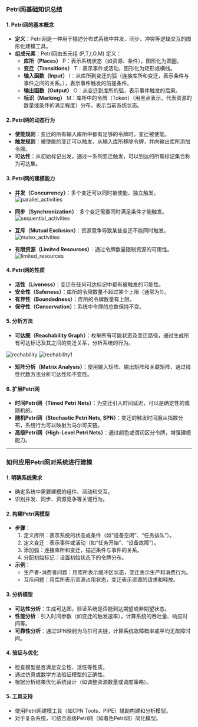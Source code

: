 ### Petri网基础知识总结

#### 1. **Petri网的基本概念**
- **定义**：Petri网是一种用于描述分布式系统中并发、同步、冲突等逻辑交互的图形化建模工具。
- **组成元素**：Petri网由五元组 (P,T,I,O,M) 定义：
  - **库所（Places）** P：表示系统状态（如资源、条件），图形化为圆圈。
  - **变迁（Transitions）** T：表示事件或活动，图形化为矩形或横线。
  - **输入函数（Input）** I：从库所到变迁的弧（连接库所和变迁，表示条件与事件之间的关系。），表示事件触发的前提条件。
  - **输出函数（Output）** O：从变迁到库所的弧，表示事件触发的后果。
  - **标识（Marking）** M：库所中的令牌（Token）（用黑点表示，代表资源的数量或条件的满足程度）分布，表示当前系统状态。

#### 2. **Petri网的动态行为**
- **使能规则**：变迁的所有输入库所中都有足够的令牌时，变迁被使能。
- **触发规则**：被使能的变迁可以触发，从输入库所移除令牌，并向输出库所添加令牌。
- **可达性**：从初始标记出发，通过一系列变迁触发，可以到达的所有标记集合称为可达集。

#### 3. **Petri网的建模能力**
- **并发（Concurrency）**：多个变迁可以同时被使能，独立触发。
![parallel_activities](../images/parallel_activities.png)

- **同步（Synchronization）**：多个变迁需要同时满足条件才能触发。
![sequential_activities](../images/synchronization._activities.png)
  

- **互斥（Mutual Exclusion）**：资源竞争导致某些变迁不能同时触发。
![mutex_activities](../images/mutex_activities.png)

- **有限资源（Limited Resources）**：通过令牌数量限制资源的可用性。
![limited_resources](../images/limited_resources.png)

#### 4. **Petri网的性质**
- **活性（Liveness）**：变迁在任何可达标记中都有被触发的可能性。
- **安全性（Safeness）**：库所的令牌数量不超过某个上限（通常为1）。
- **有界性（Boundedness）**：库所的令牌数量有上限。
- **保守性（Conservation）**：系统中令牌的总数保持不变。

#### 5. **分析方法**
- **可达图（Reachability Graph）**：枚举所有可能状态及变迁路径，通过生成所有可达标记及其之间的变迁关系，分析系统的行为。

![rechability](../images/rechability.png)
![rechability1](../images/rechability1.png)
- **矩阵分析（Matrix Analysis）**：使用输入矩阵、输出矩阵和关联矩阵，通过线性代数方法分析可达性和不变性。

#### 6. **扩展Petri网**
- **时间Petri网（Timed Petri Nets）**：为变迁引入时间延迟，可以是确定性的或随机的。
- **随机Petri网（Stochastic Petri Nets, SPN）**：变迁的触发时间服从指数分布，系统行为可以映射为马尔可夫链。
- **高级Petri网（High-Level Petri Nets）**：通过颜色或谓词区分令牌，增强建模能力。

---

### 如何应用Petri网对系统进行建模

#### 1. **明确系统需求**
   - 确定系统中需要建模的组件、活动和交互。
   - 识别并发、同步、资源竞争等关键行为。

#### 2. **构建Petri网模型**
   - **步骤**：
     1. 定义库所：表示系统的状态或条件（如“设备空闲”、“任务排队”）。
     2. 定义变迁：表示事件或活动（如“任务开始”、“设备故障”）。
     3. 添加弧：连接库所和变迁，描述条件与事件的关系。
     4. 分配初始标记：设置初始状态下的令牌分布。
   - **示例**：
     - 生产者-消费者问题：用库所表示缓冲区状态，变迁表示生产和消费行为。
     - 互斥问题：用库所表示资源占用状态，变迁表示资源的请求和释放。

#### 3. **分析模型**
   - **可达性分析**：生成可达图，验证系统是否能到达期望或非期望状态。
   - **性能分析**：引入时间参数（如变迁的触发速率），计算系统的吞吐量、响应时间等。
   - **可靠性分析**：通过SPN映射为马尔可夫链，计算系统故障概率或平均无故障时间。

#### 4. **验证与优化**
   - 检查模型是否满足安全性、活性等性质。
   - 通过仿真或数学方法验证模型的正确性。
   - 根据分析结果优化系统设计（如调整资源数量或调度策略）。

#### 5. **工具支持**
   - 使用Petri网建模工具（如CPN Tools、PIPE）辅助构建和分析模型。
   - 对于复杂系统，可结合高级Petri网（如着色Petri网）简化模型。

